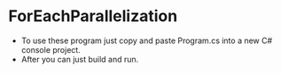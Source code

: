 # ForEachParallelization

- To use these program just copy and paste Program.cs into a new C# console project.
- After you can just build and run.
